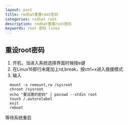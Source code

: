 ```yaml
---
layout: post
title: redhat重置root密码
categories: redhat root
description: redhat重置root密码
keywords: root 密码 linux
---
```


## 重设root密码

  1. 开机，当进入系统选择界面时候按e键
  2. 在Linux16那行末尾加上rd,break，按ctrl+x进入救援模式
  3. 输入
  ```
    mount -o remount,rw /sysroot
    chroot /sysroot
    echo "要设置的密码" | passwd --stdin root
    touch /.autorelabel
    exit
    reboot
  ```
  等待系统重启  
